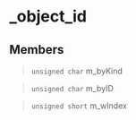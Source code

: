 # _object_id
 
## Members
 
> `unsigned char` m_byKind
 
> `unsigned char` m_byID
 
> `unsigned short` m_wIndex
 
